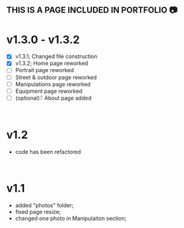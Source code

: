 
## THIS IS A PAGE INCLUDED IN PORTFOLIO :camera:

# v1.3.0 - v1.3.2
 - [x] v1.3.1; Changed file construction
 - [x] v1.3.2; Home page reworked 
 - [ ] Portrait page reworked
 - [ ] Street & outdoor page reworked
 - [ ] Manipulations page reworked
 - [ ] Equipment page reworked
 - [ ] \(optional):grey_question: About page added
 <br/>

# v1.2
 - code has been refactored
 <br/>

# v1.1
 - added "photos" folder;
 - fixed page resize;
 - changed one photo in Manipulaiton section;

